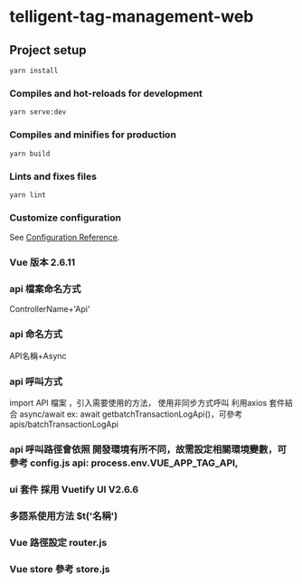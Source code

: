 # telligent-tag-management-web

## Project setup
```
yarn install
```

### Compiles and hot-reloads for development
```
yarn serve:dev
```

### Compiles and minifies for production
```
yarn build
```

### Lints and fixes files
```
yarn lint
```

### Customize configuration
See [Configuration Reference](https://cli.vuejs.org/config/).
### Vue 版本 2.6.11
### api 檔案命名方式
ControllerName+'Api'
### api 命名方式 
API名稱+Async
### api 呼叫方式 
import API 檔案 ，引入需要使用的方法， 使用非同步方式呼叫 利用axios 套件結合 async/await
ex: await getbatchTransactionLogApi()，可參考 apis/batchTransactionLogApi
### api 呼叫路徑會依照 開發環境有所不同，故需設定相關環境變數，可參考 config.js   api: process.env.VUE_APP_TAG_API,  
### ui 套件 採用 Vuetify UI V2.6.6
### 多語系使用方法 $t('名稱')

### Vue 路徑設定 router.js
### Vue store 參考 store.js
